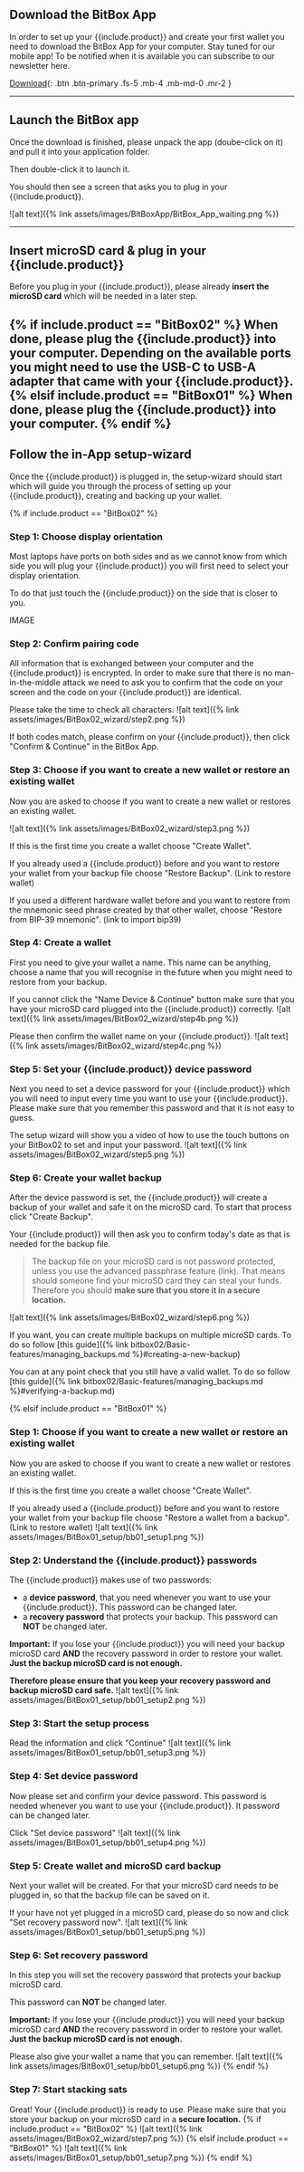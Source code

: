 
## Download the BitBox App
In order to set up your {{include.product}} and create your first wallet you need to download the BitBox App for your computer.
Stay tuned for our mobile app! To be notified when it is available you can subscribe to our newsletter here.

[Download](https://shiftcrypto.ch/start/){: .btn .btn-primary .fs-5 .mb-4 .mb-md-0 .mr-2 }


---

## Launch the BitBox app

Once the download is finished, please unpack the app (doube-click on it) and pull it into your application folder.

Then double-click it to launch it.

You should then see a screen that asks you to plug in your {{include.product}}.

![alt text]({% link assets/images/BitBoxApp/BitBox_App_waiting.png %})


---

## Insert microSD card & plug in your {{include.product}}
Before you plug in your {{include.product}}, please already **insert the microSD card** which will be needed in a later step.

{% if include.product == "BitBox02" %}
When done, please plug the {{include.product}} into your computer. Depending on the available ports you might need to use the USB-C to USB-A adapter that came with your {{include.product}}.
{% elsif include.product == "BitBox01" %}
When done, please plug the {{include.product}} into your computer.
{% endif %}
---

## Follow the in-App setup-wizard

Once the {{include.product}} is plugged in, the setup-wizard should start which will guide you through the process of setting up your {{include.product}}, creating and backing up your wallet.

{% if include.product == "BitBox02" %}

### Step 1: Choose display orientation
Most laptops have ports on both sides and as we cannot know from which side you will plug your {{include.product}} you will first need to select your display orientation.

To do that just touch the {{include.product}} on the side that is closer to you.

IMAGE

### Step 2: Confirm pairing code
All information that is exchanged between your computer and the {{include.product}} is encrypted. In order to make sure that there is no man-in-the-middle attack we need to ask you to confirm that the code on your screen and the code on your {{include.product}} are identical.

Please take the time to check all characters.
![alt text]({% link assets/images/BitBox02_wizard/step2.png %})

If both codes match, please confirm on your {{include.product}}, then click "Confirm & Continue" in the BitBox App.
### Step 3: Choose if you want to create a new wallet or restore an existing wallet

Now you are asked to choose if you want to create a new wallet or restores an existing wallet.

![alt text]({% link assets/images/BitBox02_wizard/step3.png %})

If this is the first time you create a wallet choose "Create Wallet".

If you already used a {{include.product}} before and you want to restore your wallet from your backup file choose "Restore Backup". (Link to restore wallet)

If you used a different hardware wallet before and you want to restore from the mnemonic seed phrase created by that other wallet, choose "Restore from BIP-39 mnemonic". (link to import bip39)

### Step 4: Create a wallet
First you need to give your wallet a name. This name can be anything, choose a name that you will recognise in the future when you might need to restore from your backup.

If you cannot click the "Name Device & Continue" button make sure that you have your microSD card plugged into the {{include.product}} correctly.
![alt text]({% link assets/images/BitBox02_wizard/step4b.png %})

Please then confirm the wallet name on your {{include.product}}.
![alt text]({% link assets/images/BitBox02_wizard/step4c.png %})

### Step 5: Set your {{include.product}} device password
Next you need to set a device password for your {{include.product}} which you will need to input every time you want to use your {{include.product}}. Please make sure that you remember this password and that it is not easy to guess.

The setup wizard will show you a video of how to use the touch buttons on your BitBox02 to set and input your password.
![alt text]({% link assets/images/BitBox02_wizard/step5.png %})

### Step 6: Create your wallet backup
After the device password is set, the {{include.product}} will create a backup of your wallet and safe it on the microSD card. To start that process click "Create Backup".

Your {{include.product}} will then ask you to confirm today's date as that is needed for the backup file.

> The backup file on your microSD card is not password protected, unless you use the advanced passphrase feature (link). That means should someone find your microSD card they can steal your funds. Therefore you should **make sure that you store it in a secure location.**

![alt text]({% link assets/images/BitBox02_wizard/step6.png %})

If you want, you can create multiple backups on multiple microSD cards. To do so follow [this guide]({% link bitbox02/Basic-features/managing_backups.md %}#creating-a-new-backup)

You can at any point check that you still have a valid wallet. To do so follow [this guide]({% link bitbox02/Basic-features/managing_backups.md %}#verifying-a-backup.md)

{% elsif include.product == "BitBox01" %}
### Step 1: Choose if you want to create a new wallet or restore an existing wallet
Now you are asked to choose if you want to create a new wallet or restores an existing wallet.

If this is the first time you create a wallet choose "Create Wallet".

If you already used a {{include.product}} before and you want to restore your wallet from your backup file choose "Restore a wallet from a backup". (Link to restore wallet)
![alt text]({% link assets/images/BitBox01_setup/bb01_setup1.png  %})

### Step 2: Understand the {{include.product}} passwords
The {{include.product}} makes use of two passwords:
* a **device password**, that you need whenever you want to use your {{include.product}}. This password can be changed later.
* a **recovery password** that protects your backup. This password can **NOT** be changed later.

**Important:** If you lose your {{include.product}} you will need your backup microSD card **AND** the recovery password in order to restore your wallet. **Just the backup microSD card is not enough.**

**Therefore please ensure that you keep your recovery password and backup microSD card safe.**
![alt text]({% link assets/images/BitBox01_setup/bb01_setup2.png %})

### Step 3: Start the setup process
Read the information and click "Continue"
![alt text]({% link assets/images/BitBox01_setup/bb01_setup3.png %})

### Step 4: Set device password
Now please set and confirm your device password. This password is needed whenever you want to use your {{include.product}}. It password can be changed later.

Click "Set device password"
![alt text]({% link assets/images/BitBox01_setup/bb01_setup4.png %})

### Step 5: Create wallet and microSD card backup
Next your wallet will be created. For that your microSD card needs to be plugged in, so that the backup file can be saved on it.

If your have not yet plugged in a microSD card, please do so now and click "Set recovery password now".
![alt text]({% link assets/images/BitBox01_setup/bb01_setup5.png %})

### Step 6: Set recovery password
In this step you will set the recovery password that protects your backup microSD card.

This password can **NOT** be changed later.

**Important:** If you lose your {{include.product}} you will need your backup microSD card **AND** the recovery password in order to restore your wallet. **Just the backup microSD card is not enough.**

Please also give your wallet a name that you can remember.
![alt text]({% link assets/images/BitBox01_setup/bb01_setup6.png %})
{% endif %}

### Step 7: Start stacking sats
Great! Your {{include.product}} is ready to use. Please make sure that you store your backup on your microSD card in a **secure location.**
{% if include.product == "BitBox02" %}
![alt text]({% link assets/images/BitBox02_wizard/step7.png %})
{% elsif include.product == "BitBox01" %}
![alt text]({% link assets/images/BitBox01_setup/bb01_setup7.png %})
{% endif %}
